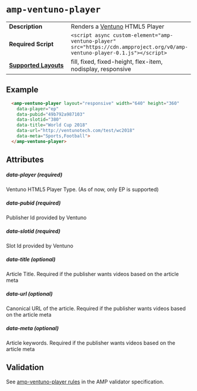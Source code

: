<!--
Copyright 2017 The AMP HTML Authors. All Rights Reserved.

Licensed under the Apache License, Version 2.0 (the "License");
you may not use this file except in compliance with the License.
You may obtain a copy of the License at

      http://www.apache.org/licenses/LICENSE-2.0

Unless required by applicable law or agreed to in writing, software
distributed under the License is distributed on an "AS-IS" BASIS,
WITHOUT WARRANTIES OR CONDITIONS OF ANY KIND, either express or implied.
See the License for the specific language governing permissions and
limitations under the License.
-->

# <a name="`amp-ventuno-player`"></a> `amp-ventuno-player`

<table>
  <tr>
    <td width="40%"><strong>Description</strong></td>
    <td>Renders a <a href="http://www.ventunotech.com/in/">Ventuno</a> HTML5 Player</td>
  </tr>  
  <tr>
    <td width="40%"><strong>Required Script</strong></td>
    <td><code>&lt;script async custom-element="amp-ventuno-player" src="https://cdn.ampproject.org/v0/amp-ventuno-player-0.1.js">&lt;/script></code></td>
  </tr>
  <tr>
    <td class="col-fourty"><strong><a href="https://www.ampproject.org/docs/guides/responsive/control_layout.html">Supported Layouts</a></strong></td>
    <td>fill, fixed, fixed-height, flex-item, nodisplay, responsive</td>
  </tr>
</table>

## Example

```html
  <amp-ventuno-player layout="responsive" width="640" height="360"
	data-player="ep"
	data-pubid="49b792a987103"
	data-slotid="380"
	data-title="World Cup 2018"
	data-url="http://ventunotech.com/test/wc2018"
	data-meta="Sports,Football">
  </amp-ventuno-player> 
```


## Attributes

##### data-player (required)

Ventuno HTML5 Player Type. (As of now, only EP is supported)

##### data-pubid (required)

Publisher Id provided by Ventuno

##### data-slotid (required)

Slot Id provided by Ventuno

##### data-title (optional)

Article Title. Required if the publisher wants videos based on the article meta

##### data-url (optional)

Canonical URL of the article. Required if the publisher wants videos based on the article meta

##### data-meta (optional)

Article keywords. Required if the publisher wants videos based on the article meta


## Validation
See [amp-ventuno-player rules](https://github.com/ampproject/amphtml/blob/master/extensions/amp-ventuno-player/validator-amp-ventuno-player.protoascii) in the AMP validator specification.
